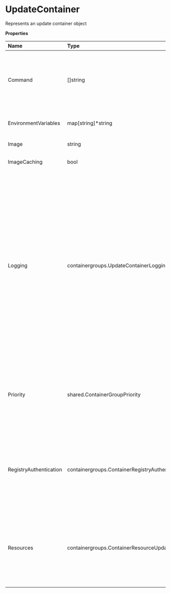 # UpdateContainer

Represents an update container object

**Properties**

| Name                   | Type                                            | Required | Description                                                                                                                                                                                                                                                                                                                                                           |
| :--------------------- | :---------------------------------------------- | :------- | :-------------------------------------------------------------------------------------------------------------------------------------------------------------------------------------------------------------------------------------------------------------------------------------------------------------------------------------------------------------------- |
| Command                | []string                                        | ❌       | Pass a command (and optional arguments) to override the ENTRYPOINT and CMD of a container image.                                                                                                                                                                                                                                                                      |
| EnvironmentVariables   | map[string]\*string                             | ❌       | Environment variables to set in the container.                                                                                                                                                                                                                                                                                                                        |
| Image                  | string                                          | ❌       | The container image to use.                                                                                                                                                                                                                                                                                                                                           |
| ImageCaching           | bool                                            | ❌       | The container image caching.                                                                                                                                                                                                                                                                                                                                          |
| Logging                | containergroups.UpdateContainerLogging          | ❌       | Configuration options for directing container logs to a logging provider. This schema enables you to specify a single logging destination for container output, supporting monitoring, debugging, and analytics use cases. Each provider has its own configuration parameters defined in the referenced schemas. Only one logging provider can be selected at a time. |
| Priority               | shared.ContainerGroupPriority                   | ❌       | Specifies the priority level for container group execution, which determines resource allocation and scheduling precedence.                                                                                                                                                                                                                                           |
| RegistryAuthentication | containergroups.ContainerRegistryAuthentication | ❌       | Authentication configuration for various container registry types, including AWS ECR, Docker Hub, GCP GAR, GCP GCR, and basic authentication.                                                                                                                                                                                                                         |
| Resources              | containergroups.ContainerResourceUpdateSchema   | ❌       | Defines the resource specifications that can be modified for a container group, including CPU, memory, GPU classes, and storage allocations.                                                                                                                                                                                                                          |

